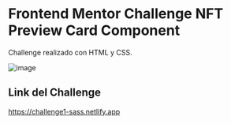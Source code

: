 # Frontend Mentor Challenge NFT Preview Card Component
Challenge realizado con HTML y CSS.

![image](https://user-images.githubusercontent.com/102496789/217921895-5dad2ab0-4d7b-4747-b5f8-bc611c44f961.png)

## Link del Challenge
https://challenge1-sass.netlify.app
